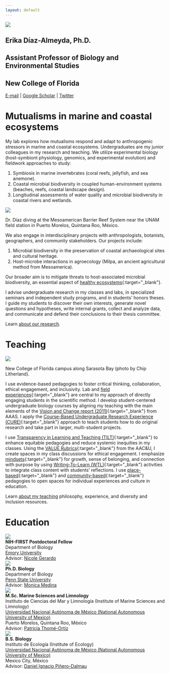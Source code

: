 ```yaml
---
layout: default
---
```


<div class="my-hero-align my-pad-top">
  <div class="my-flex my-col-center">
    <div class="my-col-40 my-hero-profile">
      <img src="/assets/img/profile.jpg">
    </div>
    <div class="my-col-60 my-hero-text">
      <h2>Erika Díaz-Almeyda, Ph.D.</h2>
      <div class="my-header-thin">
        <h2>Assistant Professor of Biology and Environmental Studies</h2>
        <h2>New College of Florida</h2>
      </div>
      <p><a href="mailto:ediazalmeyda@ncf.edu">E-mail</a> | <a href="https://scholar.google.com/citations?user=wlIHaV8AAAAJ" target="_blank">Google Scholar</a> | <a href="https://twitter.com/erikadiazal" target="_blank">Twitter</a></p>
    </div>
  </div>
</div>

# Mutualisms in marine and coastal ecosystems

My lab explores how mutualisms respond and adapt to anthropogenic stressors in marine and coastal ecosystems. Undergraduates are my junior colleagues in my research and teaching. We utilize experimental biology (host-symbiont physiology, genomics, and experimental evolution) and fieldwork approaches to study:
1. Symbiosis in marine invertebrates (coral reefs, jellyfish, and sea anemone).
2. Coastal microbial biodiversity in coupled human-environment systems (beaches, reefs, coastal landscape design).
3. Longitudinal assessments of water quality and microbial biodiversity in coastal rivers and wetlands.

<p><img src="/assets/img/diving.jpg"></p>
<p class="my-img-cap">Dr. Díaz diving at the Mesoamerican Barrier Reef System near the UNAM field station in Puerto Morelos, Quintana Roo, México.</p>

We also engage in interdisciplinary projects with anthropologists, botanists, geographers, and community stakeholders. Our projects include:
1. Microbial biodiversity in the preservation of coastal archaeological sites and cultural heritage.
2. Host-microbe interactions in agroecology (Milpa, an ancient agricultural method from Mesoamerica).

Our broader aim is to mitigate threats to host-associated microbial biodiversity, an essential aspect of [healthy ecosystems](https://royalsocietypublishing.org/doi/full/10.1098/rspb.2018.2448){:target="_blank"}.

I advise undergraduate research in my classes and labs, in specialized seminars and independent study programs, and in students’ honors theses. I guide my students to discover their own interests, generate novel questions and hypotheses, write internal grants, collect and analyze data, and communicate and defend their conclusions to their thesis committee.

Learn [about our research](/research/).

# Teaching

<p><img src="/assets/img/ncf.jpg"></p>
<p class="my-img-cap">New College of Florida campus along Sarasota Bay (photo by Chip Litherland).</p>

I use evidence-based pedagogies to foster critical thinking, collaboration, ethical engagement, and inclusivity. Lab and [field experiences](https://doi.org/10.1177/1053825917742165){:target="_blank"} are central to my approach of directly engaging students in the scientific method. I develop student-centered undergraduate biology courses by aligning my teaching with the main elements of the [Vision and Change report (2011)](https://visionandchange.org/resources/){:target="_blank"} from AAAS. I apply the [Course-Based Undergraduate Research Experience (CURE)](https://www.lifescied.org/doi/full/10.1187/cbe.14-01-0004){:target="_blank"} approach to teach students how to do original research and take part in larger, multi-student projects.

I use [Transparency in Learning and Teaching (TILT)](https://tilthighered.com){:target="_blank"} to enhance equitable pedagogies and reduce systemic inequities in my classes. Using the [VALUE Rubrics](https://www.aacu.org/value-rubrics){:target="_blank"} from the AAC&U, I create spaces in my class discussions for ethical engagement. I emphasize [mindsets](https://en.wikipedia.org/wiki/Mindset){:target="_blank"} for growth, sense of belonging, and connection with purpose by using [Writing-To-Learn (WTL)](https://wac.colostate.edu/resources/wac/intro/wtl/){:target="_blank"} activities to integrate class content with students’ reflections. I use [place-based](https://en.wikipedia.org/wiki/Place-based_education){:target="_blank"} and [community-based](https://www.colorado.edu/cuengage/about-us/what-community-based-learning){:target="_blank"} pedagogies to open spaces for individual experiences and culture in education.

Learn [about my teaching](/teaching/) philosophy, experience, and diversity and inclusion resources.

# Education

<div class="my-flex-edu">
  <div class="my-edu-logo"><img src="/assets/img/emory.jpg"></div>
  <div>
    <b>NIH-FIRST Postdoctoral Fellow</b><br>
    Department of Biology<br>
    <a href="https://www.emory.edu" target="_blank">Emory University</a><br>
    Advisor: <a href="https://scholarblogs.emory.edu/gerardolab/" target="_blank">Nicole Gerardo</a>
  </div>
</div>

<div class="my-flex-edu">
  <div class="my-edu-logo"><img src="/assets/img/psu.jpg"></div>
  <div>
    <b>Ph.D. Biology</b><br>
    Department of Biology<br>
    <a href="https://www.psu.edu" target="_blank">Penn State University</a><br>
    Advisor: <a href="https://www.huck.psu.edu/people/monica-medina" target="_blank">Monica Medina</a>
  </div>
</div>

<div class="my-flex-edu">
  <div class="my-edu-logo"><img src="/assets/img/unam.jpg"></div>
  <div>
    <b>M.Sc. Marine Sciences and Limnology</b><br>
    Instituto de Ciencias del Mar y Limnología (Institute of Marine Sciences and Limnology)<br>
    <a href="https://www.unam.mx" target="_blank">Universidad Nacional Autónoma de México (National Autonomous University of Mexico)</a><br>
    Puerto Morelos, Quintana Roo, México<br>
    Advisor: <a href="https://www.icmyl.unam.mx/puerto_morelos/mazatlan/en/node/26" target="_blank">Patricia Thomé-Ortíz</a>
  </div>
</div>

<div class="my-flex-edu">
  <div class="my-edu-logo"><img src="/assets/img/unam.jpg"></div>
  <div>
    <b>B.S. Biology</b><br>
    Instituto de Ecología (Institute of Ecology)<br>
    <a href="https://www.unam.mx" target="_blank">Universidad Nacional Autónoma de México (National Autonomous University of Mexico)</a><br>
    Mexico City, México<br>
    Advisor: <a href="http://web2.ecologia.unam.mx/perfiles/perfil.php?ID=1237853475640" target="_blank">Daniel Ignacio Piñero-Dalmau</a>
  </div>
</div>
